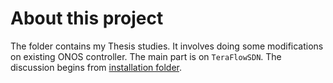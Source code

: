 # About this project

The folder contains my Thesis studies. It involves doing some modifications on existing ONOS controller. The main part is on `TeraFlowSDN`. The discussion begins from [installation folder](installation/).
